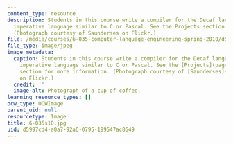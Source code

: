 ```yaml
---
content_type: resource
description: Students in this course write a compiler for the Decaf language, a simple
  imperative language similar to C or Pascal. See the Projects section for more information.
  (Photograph courtesy of Saunderses on Flickr.)
file: /media/courses/6-035-computer-language-engineering-spring-2010/d5997cd4a0a792a60795199547ac8649_6-035s10.jpg
file_type: image/jpeg
image_metadata:
  caption: Students in this course write a compiler for the Decaf language, a simple
    imperative language similar to C or Pascal. See the [Projects](pages/projects)
    section for more information. (Photograph courtesy of [Saunderses](http://www.flickr.com/photos/lausdeo/256306599/)
    on Flickr.)
  credit: ''
  image-alt: Photograph of a cup of coffee.
learning_resource_types: []
ocw_type: OCWImage
parent_uid: null
resourcetype: Image
title: 6-035s10.jpg
uid: d5997cd4-a0a7-92a6-0795-199547ac8649
---
```

